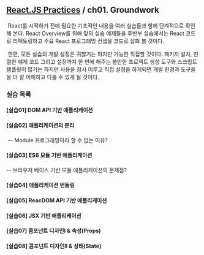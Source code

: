 ## [React.JS Practices](https://github.com/kickscar-javascript/react-practices) / ch01. Groundwork

​	React를 시작하기 전에 필요한 기초적인 내용을 여러 실습들과 함께 단계적으로 확인해 본다. React Overview를 위해 앞의 실습 예제들을 후반부 실습에서는 React 코드로 리팩토링하고 주요 React 프로그래밍 컨셉을 코드로 살펴 볼 것이다.

​	한편, 모든 실습의 개발 설정은 귀챦기는 하지만 가능한 직접할 것이다. 패키지 설치, 친절한 예제 코드 그리고 설정까지 한 번에 해주는 쓸만한 프로젝트 생성 도구와 스크립트 템플릿이 많기는 하지만 사용을 잠시 미루고 직접 설정을 하게되면 개발 환경과 도구들을  더 잘 이해하고 다룰 수 있게 될 것이다. 

### 실습 목록

#### [실습01] DOM API 기반 애플리케이션

#### [실습02] 애플리케이션의 분리

​	-- Module 프로그래밍이라 할 수 없는 이유?

#### [실습03] ES6 모듈 기반 애플리케이션

   -- 브라우저 베이스 기반 모듈 애플리케이션의 문제점?

#### [실습04] 애플리케이션 번들링

#### [실습05] ReacDOM API 기반 애플리케이션  

#### [실습06] JSX 기반 애플리케이션

#### [실습07] 콤포넌트 디자인I & 속성(Props)

#### [실습08] 콤포넌트 디자인II & 상태(State)